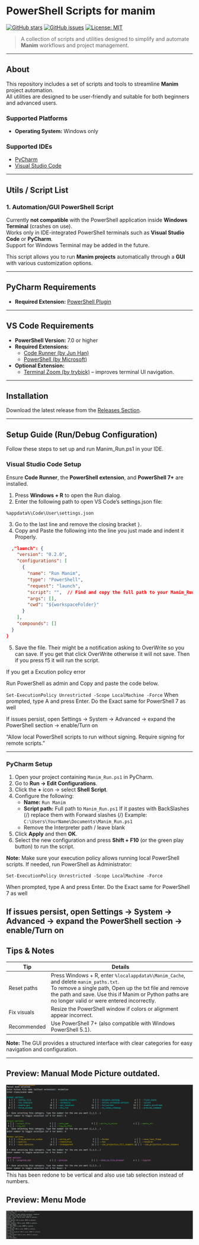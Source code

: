 # PowerShell Scripts for manim

[![GitHub stars](https://img.shields.io/github/stars/hi4444/Manim-Utility-Projects?style=social)](https://github.com/hi4444/Manim-Utility-Projects/stargazers)
[![GitHub issues](https://img.shields.io/github/issues/hi4444/Manim-Utility-Projects)](https://github.com/hi4444/Manim-Utility-Projects/issues)
[![License: MIT](https://img.shields.io/badge/License-MIT-blue.svg)](https://github.com/hi4444/Manim-Utility-Projects/blob/main/LICENSES)

> A collection of scripts and utilities designed to simplify and automate **Manim** workflows and project management.

---

## About

This repository includes a set of scripts and tools to streamline **Manim** project automation.  
All utilities are designed to be user-friendly and suitable for both beginners and advanced users.

### Supported Platforms
- **Operating System:** Windows only

### Supported IDEs
- [PyCharm](https://www.jetbrains.com/pycharm/download/?section=windows)  
- [Visual Studio Code](https://code.visualstudio.com/download)

---

## Utils / Script List

### 1. Automation/GUI PowerShell Script
Currently **not compatible** with the PowerShell application inside **Windows Terminal** (crashes on use).  
Works only in IDE-integrated PowerShell terminals such as **Visual Studio Code** or **PyCharm**.  
Support for Windows Terminal may be added in the future.

This script allows you to run **Manim projects** automatically through a **GUI** with various customization options.

---

## PyCharm Requirements
- **Required Extension:** [PowerShell Plugin](https://plugins.jetbrains.com/plugin/10249-powershell)

---

## VS Code Requirements
- **PowerShell Version:** 7.0 or higher  
- **Required Extensions:**  
  - [Code Runner (by Jun Han)](https://marketplace.visualstudio.com/items?itemName=formulahendry.code-runner)  
  - [PowerShell (by Microsoft)](https://marketplace.visualstudio.com/items?itemName=ms-vscode.PowerShell)  
- **Optional Extension:**  
  - [Terminal Zoom (by trybick)](https://marketplace.visualstudio.com/items?itemName=trybick.terminal-zoom) – improves terminal UI navigation.

---

## Installation

Download the latest release from the [Releases Section](https://github.com/hi4444/Manim-Utility-Projects/releases).

---

## Setup Guide (Run/Debug Configuration)

Follow these steps to set up and run Manim_Run.ps1 in your IDE.

### Visual Studio Code Setup
Ensure **Code Runner**, the **PowerShell extension**, and **PowerShell 7+** are installed.

1. Press **Windows + R** to open the Run dialog.  
2. Enter the following path to open VS Code’s settings.json file:  
```
%appdata%\Code\User\settings.json
```

3. Go to the last line and remove the closing bracket `}`.  
4. Copy and Paste the following into the line you just made and indent it Properly.
```json
  ,"launch": {
    "version": "0.2.0",
    "configurations": [
      {
        "name": "Run Manim",
        "type": "PowerShell",
        "request": "launch",
        "script": "",  // Find and copy the full path to your Manim_Run.ps1 file inside the qoutes — Replace the backslashes (\) with forward slashes (/)
        "args": [],
        "cwd": "${workspaceFolder}"
      }
    ],
    "compounds": []
  }
}

```
5. Save the file. 
Their might be a notification asking to OverWrite so you can save. If you get that click OverWrite otherwise it will not save. 
Then if you press f5 it will run the script.

If you get a Excution policy error

Run PowerShell as admin and Copy and paste the code below.

`Set-ExecutionPolicy Unrestricted -Scope LocalMachine -Force`
When prompted, type A and press Enter.
Do the Exact same for PowerShell 7 as well

If issues persist, open Settings → System → Advanced → expand the PowerShell section → enable/Turn on

“Allow local PowerShell scripts to run without signing. Require signing for remote scripts.”
___
### PyCharm Setup
1. Open your project containing `Manim_Run.ps1` in PyCharm.  
2. Go to **Run → Edit Configurations**.  
3. Click the **+** icon → select **Shell Script**.  
4. Configure the following:
   - **Name:** `Run Manim`
   - **Script path:** Full path to `Manim_Run.ps1` If it pastes with BackSlashes (/) replace them with Forward slashes (/)
     Example: `C:\Users\YourName\Documents\Manim_Run.ps1`
   - Remove the Interpreter path / leave blank
5. Click **Apply** and then **OK**.  
6. Select the new configuration and press **Shift + F10** (or the green play button) to run the script.

**Note:** Make sure your execution policy allows running local PowerShell scripts. If needed, run PowerShell as Administrator:

```
Set-ExecutionPolicy Unrestricted -Scope LocalMachine -Force
```
When prompted, type A and press Enter.
Do the Exact same for PowerShell 7 as well

If issues persist, open Settings → System → Advanced → expand the PowerShell section → enable/Turn on
---

## Tips & Notes
| Tip             | Details                                                                                      |
| --------------- | -------------------------------------------------------------------------------------------- |
| Reset paths     | Press Windows + R, enter `%localappdata%\Manim_Cache`, and delete `manim_paths.txt`.<br>To remove a single path, Open up the txt file and remove the path and save. Use this if Manim or Python paths are no longer valid or were entered incorrectly. |
| Fix visuals     | Resize the PowerShell window if colors or alignment appear incorrect.                        |
| Recommended     | Use PowerShell 7+ (also compatible with Windows PowerShell 5.1).                             |

**Note:** The GUI provides a structured interface with clear categories for easy navigation and configuration.

---

## Preview: Manual Mode Picture outdated.
![Preview](https://github.com/hi4444/Manim-Utility-Projects/raw/main/Previews_images/Preview_Manual.png) This has been redone to be vertical and also use tab selection instead of numbers. 

## Preview: Menu Mode
![Preview](https://github.com/hi4444/Manim-Utility-Projects/raw/main/Previews_images/Preview_Menu.png)
